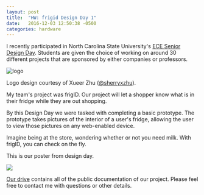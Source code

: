 ```yaml
---
layout: post
title:  "HW: frigid Design Day 1"
date:   2016-12-03 12:50:38 -0500
categories: hardware
---
```


I recently participated in North Carolina State University's [ECE Senior Design Day][dday]. Students are given the choice of working on around 30 different projects that are sponsored by either companies or professors. 

![logo]({{site.url}}/assets/logo/frigid.jpg)

Logo design courtesy of Xueer Zhu ([@sherryxzhu][xueer]). 

My team's project was frigID. Our project will let a shopper know what is in their fridge while they are out shopping. 


By this Design Day we were tasked with completing a basic prototype. The prototype takes pictures of the interior of a user's fridge, allowing the user to view those pictures on any web-enabled device. 

Imagine being at the store, wondering whether or not you need milk. With frigID, you can check on the fly.  


This is our poster from design day.

<img src="https://docs.google.com/drawings/d/e/2PACX-1vRU6mKfII42va7rMGRkuCbTzd8RwrtisGaqdrVbmo8i6ZWhJ-wmNviVkR3gBGBDUUGn5F3uuXgyEQr-/pub?w=3840&amp;h=2880">

[Our drive][drive] contains all of the public documentation of our project. Please feel free to contact me with questions or other details. 








[dday]:https://research.ece.ncsu.edu/seniordesign/design-day/


[xueer]: https://github.com/sherryxzhu


[drive]:https://drive.google.com/drive/folders/0B8N1iKoxiWFLZTJfTjB2eGpJMWM?usp=sharing

